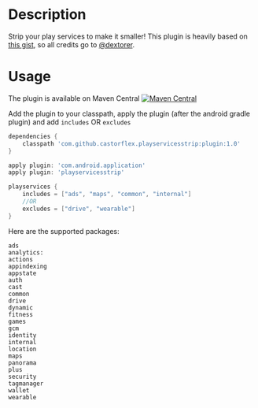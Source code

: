 # Description

Strip your play services to make it smaller!
This plugin is heavily based on [this gist][gist], so all credits go to [@dextorer].

# Usage

The plugin is available on Maven Central  [![Maven Central](https://maven-badges.herokuapp.com/maven-central/com.github.castorflex.playservicesstrip/plugin/badge.svg?style=flat)](https://maven-badges.herokuapp.com/maven-central/com.github.castorflex.playservicesstrip/plugin)

Add the plugin to your classpath, apply the plugin (after the android gradle plugin) and add `includes` OR `excludes`

```groovy
dependencies {
	classpath 'com.github.castorflex.playservicesstrip:plugin:1.0'
}

apply plugin: 'com.android.application'
apply plugin: 'playservicesstrip'

playservices {
    includes = ["ads", "maps", "common", "internal"]
    //OR
    excludes = ["drive", "wearable"]
}
```

Here are the supported packages:

```
ads
analytics:
actions
appindexing
appstate
auth
cast
common
drive
dynamic
fitness
games
gcm
identity
internal
location
maps
panorama
plus
security
tagmanager
wallet
wearable
```


[gist]: https://gist.github.com/dextorer/a32cad7819b7f272239b
[@dextorer]: https://github.com/dextorer